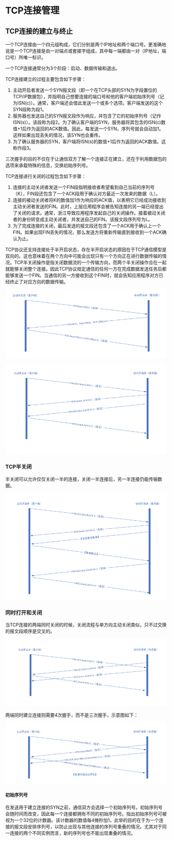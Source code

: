 # TCP连接管理

## TCP连接的建立与终止

一个TCP连接由一个四元组构成，它们分别是两个IP地址和两个端口号。更准确地说是一个TCP连接是由一对端点或套接字组成，其中每一端都由一对（IP地址，端口号）所唯一标识。

一个TCP连接通常分为3个阶段：启动、数据传输和退出。

TCP连接建立的过程主要包含如下步骤：

1. 主动开启者发送一个SYN报文段（即一个在TCP头部的SYN为字段置位的TCP/IP数据包），并指明自己想要连接的端口号和他的客户端初始序列号（记为ISN(c)）。通常，客户端还会借此发送一个或多个选项。客户端发送的这个SYN段称为段1。
2. 服务器也发送自己的SYN报文段作为响应，并包含了它的初始序列号（记作ISN(s)）。该段称为段2。为了确认客户端的SYN，服务器将其包含的ISN(c)数值+1后作为返回的ACK数值。因此，每发送一个SYN，序列号就会自动加1。这样如果出现丢失的情况，该SYN也会重传。
3. 为了确认服务器的SYN，客户端将ISN(s)的数值+1后作为返回的ACK数值。这称作段3。

三次握手的目的不仅在于让通信双方了解一个连接正在建立，还在于利用数据包的选项来承载特殊的信息，交换初始序列号。

TCP连接进行关闭的过程包含如下步骤：
1. 连接的主动关闭者发送一个FIN段指明接收者希望看到自己当前的序列号（K），FIN段还包含了一个ACK段用于确认对方最近一次发来的数据（L）。
2. 连接的被动关闭者将K的数值加1作为响应的ACK值，以表明它已经成功接收到主动关闭者发送的FIN。此时，上层应用程序会被告知连接的另一端已经提出了关闭的请求。通常，浙江导致应用程序发起自己的关闭操作。接着被动关闭者的身份转变成主动关闭者，并发送自己的FIN。该报文段序列号为L。
3. 为了完成连接的关闭，最后发送的报文段还包含了一个ACK用于确认上一个FIN。如果出现FIN丢失的情况，那么发送方将重新传输直到接收到一个ACK确认为止。

TCP协议还支持连接处于半开启状态，存在半开启状态的原因在于TCP通信模型是双向的。这也意味着在两个方向中可能会出现只有一个方向正在进行数据传输的情况。TCP半关闭操作是指关闭数据流的一个传输方向，而两个半关闭操作合在一起就能够关闭整个连接。因此TCP协议规定通信的任何一方在完成数据发送任务后都能够发送一个FIN。当通信的另一方接收到这个FIN时，就会告知应用程序对方已经终止了对应方向的数据传输。

![TCP创建连接](images/TCP_link.png)

![TCP关闭连接](images/tcp_link_close.png)

### TCP半关闭

半关闭可以允许仅仅关闭一半的连接，关闭一半连接后，另一半连接仍能传输数据。

![半连接](images/semijoin.png)

### 同时打开和关闭

当TCP连接的两端同时关闭的时候，关闭流程与单方向主动关闭类似，只不过交换的报文段顺序是交叉的。

![同时关闭连接](images/link_close_at_the_same_time.png)

两端同时建立连接则需要4次握手，而不是三次握手，示意图如下：

![同时建立连接](images/open_link_at_the_same_time.png)

#### 初始序列号

在发送用于建立连接的SYN之前，通信双方会选择一个初始序列号。初始序列号会随时间而改变，因此每一个连接都拥有不同的初始序列号。指出初始序列号可被视为一个32位的计数器。该计数器的数值每4微秒加1。此举的目的在于为一个连接的报文段安排序列号，以防止出现与其他连接的序列号重叠的情况。尤其对于同一连接的两个不同实例而言，新的序列号也不能出现重叠的情况。